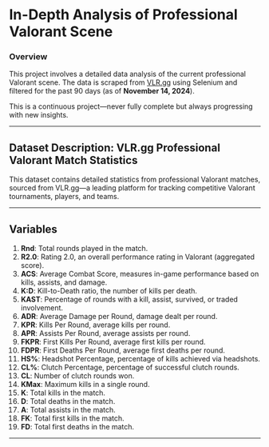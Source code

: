 # In-Depth Analysis of Professional Valorant Scene

### Overview
This project involves a detailed data analysis of the current professional Valorant scene. The data is scraped from [VLR.gg](https://vlr.gg) using Selenium and filtered for the past 90 days (as of **November 14, 2024**).  

This is a continuous project—never fully complete but always progressing with new insights.

---

## Dataset Description: VLR.gg Professional Valorant Match Statistics
This dataset contains detailed statistics from professional Valorant matches, sourced from VLR.gg—a leading platform for tracking competitive Valorant tournaments, players, and teams.

---

## Variables

1. **Rnd**: Total rounds played in the match.
2. **R2.0**: Rating 2.0, an overall performance rating in Valorant (aggregated score).
3. **ACS**: Average Combat Score, measures in-game performance based on kills, assists, and damage.
4. **K:D**: Kill-to-Death ratio, the number of kills per death.
5. **KAST**: Percentage of rounds with a kill, assist, survived, or traded involvement.
6. **ADR**: Average Damage per Round, damage dealt per round.
7. **KPR**: Kills Per Round, average kills per round.
8. **APR**: Assists Per Round, average assists per round.
9. **FKPR**: First Kills Per Round, average first kills per round.
10. **FDPR**: First Deaths Per Round, average first deaths per round.
11. **HS%**: Headshot Percentage, percentage of kills achieved via headshots.
12. **CL%**: Clutch Percentage, percentage of successful clutch rounds.
13. **CL**: Number of clutch rounds won.
14. **KMax**: Maximum kills in a single round.
15. **K**: Total kills in the match.
16. **D**: Total deaths in the match.
17. **A**: Total assists in the match.
18. **FK**: Total first kills in the match.
19. **FD**: Total first deaths in the match.

---

